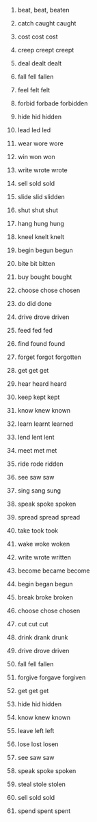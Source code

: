1. beat, beat, beaten
2. catch caught caught
3. cost cost cost
4. creep creept creept
5. deal dealt dealt
6. fall fell fallen
7. feel felt felt
8. forbid forbade forbidden
9. hide hid hidden
10. lead led led
11. wear wore wore
12. win won won
13. write wrote wrote
14. sell sold sold
15. slide slid slidden
16. shut shut shut
17. hang hung hung
18. kneel knelt knelt

1. begin begun begun
2. bite bit bitten
3. buy bought bought
4. choose chose chosen
5. do did done
6. drive drove driven
7. feed fed fed
8. find found found
9. forget forgot forgotten
10. get get get
11. hear heard heard
12. keep kept kept
13. know knew known
14. learn learnt learned
15. lend lent lent
16. meet met met
17. ride rode ridden
18. see saw saw
19.  sing sang sung
20.  speak spoke spoken
21.  spread spread spread
22.  take took took
23.  wake woke woken
24.  write wrote written

1. become became become
2. begin began begun
3. break broke broken
4. choose chose chosen
5. cut cut cut
6. drink drank drunk
7. drive drove driven
8. fall fell fallen
9. forgive forgave forgiven
10. get get get
11. hide hid hidden
12. know knew known
13. leave left left
14. lose lost losen
15. see saw saw
16. speak spoke spoken
17. steal stole stolen
18. sell sold sold
19. spend spent spent